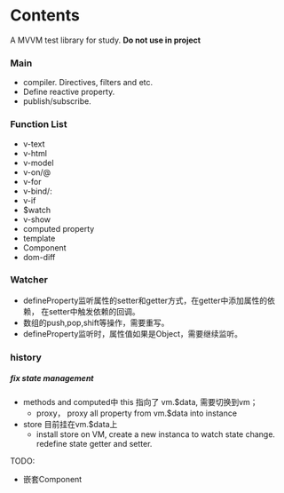 # Contents
A MVVM test library for study. **Do not use in project**

### Main
+ compiler. Directives, filters and etc.
+ Define reactive property.
+ publish/subscribe.

### Function List
+ v-text
+ v-html
+ v-model
+ v-on/@
+ v-for
+ v-bind/:
+ v-if
+ $watch
+ v-show
+ computed property
+ template
+ Component
+ dom-diff


### Watcher
+ defineProperty监听属性的setter和getter方式，在getter中添加属性的依赖，
在setter中触发依赖的回调。
+ 数组的push,pop,shift等操作，需要重写。
+ defineProperty监听时，属性值如果是Object，需要继续监听。


### history
##### fix state management
+ methods and computed中 this 指向了 vm.$data, 需要切换到vm；
	+ proxy， proxy all property from vm.$data into instance
+ store 目前挂在vm.$data上
	+ install store on VM, create a new instanca to watch state change. redefine state getter and setter.


TODO:
+ 嵌套Component